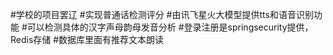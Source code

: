 #学校的项目罢辽
#实现普通话检测评分
#由讯飞星火大模型提供tts和语音识别功能
#可以检测具体的汉字声母韵母发音分析
#登录注册是springsecurity提供，Redis存储
#数据库里面有推荐文本朗读
